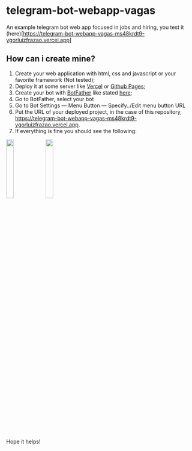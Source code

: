 # telegram-bot-webapp-vagas

An example telegram bot web app focused in jobs and hiring, you test it (here)[https://telegram-bot-webapp-vagas-ms48krdt9-ygorluizfrazao.vercel.app]

## How can i create mine?

1. Create your web application with html, css and javascript or your favorite framework (Not tested);
2. Deploy it at some server like [Vercel](https://vercel.com/) or [Github Pages](https://pages.github.com);
3. Create your bot with [BotFather](https://t.me/botfather) like stated [here](https://core.telegram.org/bots/tutorial);
4. Go to BotFather, select your bot
5. Go to Bot Settings — Menu Button — Specify../Edit menu button URL
6. Put the URL of your deployed project, in the case of this repository, https://telegram-bot-webapp-vagas-ms48krdt9-ygorluizfrazao.vercel.app.
7. If everything is fine you should see the following:

<img src="https://github.com/ygorluizfrazao/telegram-bot-webapp-vagas/assets/17025709/28aac44f-5270-4f6e-94ad-9d7366348420" style="width:20%;"/>
<img src="https://github.com/ygorluizfrazao/telegram-bot-webapp-vagas/assets/17025709/7dbd36e4-877f-4f0d-9d77-19b0a3b1dec2" style="width:20%;"/>

Hope it helps!
